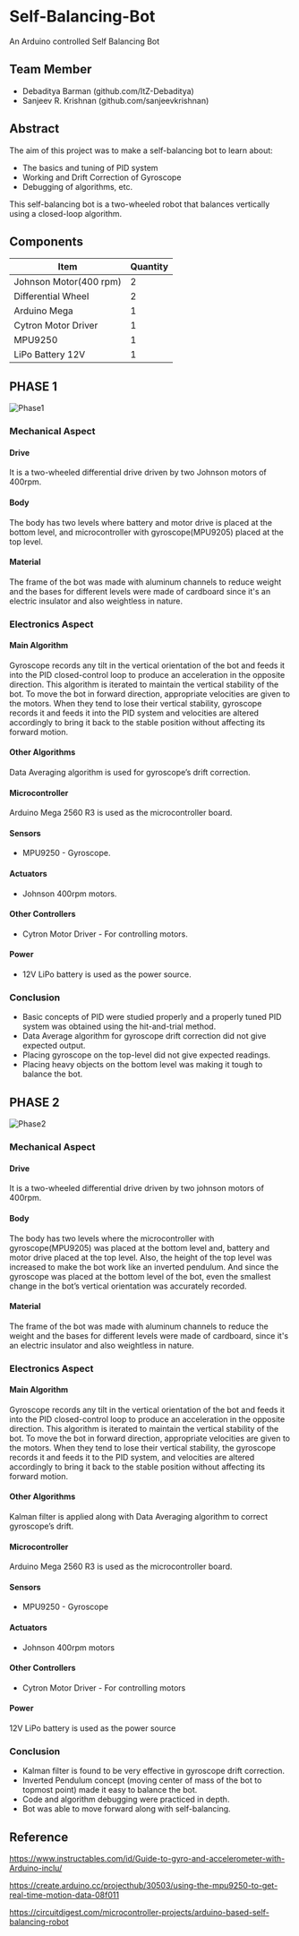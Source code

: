 # Self-Balancing-Bot
An Arduino controlled Self Balancing Bot

## Team Member
* Debaditya Barman (github.com/ItZ-Debaditya)
* Sanjeev R. Krishnan (github.com/sanjeevkrishnan)

## Abstract

The aim of this project was to make a self-balancing bot to learn about:
 * The basics and tuning of PID system
 * Working and Drift Correction of Gyroscope
 * Debugging of algorithms, etc. 

This self-balancing bot is a two-wheeled robot that balances vertically using a closed-loop algorithm.

## Components

| **Item**               | **Quantity** |
|------------------------|----------|
| Johnson Motor(400 rpm) | 2        |
| Differential Wheel     | 2        |
| Arduino Mega           | 1        |
| Cytron Motor Driver    | 1        |
| MPU9250                | 1        |
| LiPo Battery 12V       | 1        |
 
## PHASE 1

![Phase1](https://github.com/SanjeevKrishnan/Self-Balancing-Bot/blob/master/Images%20and%20Videos/Images/Phase%201-View.jpeg)

### Mechanical Aspect

#### Drive
It is a two-wheeled differential drive driven by two Johnson motors of 400rpm.

#### Body
The body has two levels where battery and motor drive is placed at the bottom level, and microcontroller with gyroscope(MPU9205) placed at the top level.

#### Material
The frame of the bot was made with aluminum channels to reduce weight and the bases for different levels were made of cardboard since it's an electric insulator and also weightless in nature.

### Electronics Aspect

#### Main Algorithm
Gyroscope records any tilt in the vertical orientation of the bot and feeds it into the PID closed-control loop to produce an acceleration in the opposite direction. This algorithm is iterated to maintain the vertical stability of the bot.
To move the bot in forward direction, appropriate velocities are given to the motors. When they tend to lose their vertical stability, gyroscope records it and feeds it into the PID system and velocities are altered accordingly to bring it back to the stable position without affecting its forward motion.

#### Other Algorithms
Data Averaging algorithm is used for gyroscope’s drift correction.     

#### Microcontroller
Arduino Mega 2560 R3 is used as the microcontroller board.

#### Sensors
* MPU9250 - Gyroscope.

#### Actuators
* Johnson 400rpm motors.

#### Other Controllers
* Cytron Motor Driver - For controlling motors.

#### Power
* 12V LiPo battery is used as the power source.

### Conclusion
* Basic concepts of PID were studied properly and a properly tuned PID system was obtained using the hit-and-trial method.
* Data Average algorithm for gyroscope drift correction did not give expected output.
* Placing gyroscope on the top-level did not give expected readings.
* Placing heavy objects on the bottom level was making it tough to balance the bot.

## PHASE 2

![Phase2](https://github.com/SanjeevKrishnan/Self-Balancing-Bot/blob/master/Images%20and%20Videos/Images/Phase%202-Front%20View.jpeg)

### Mechanical Aspect

#### Drive
It is a two-wheeled differential drive driven by two johnson motors of 400rpm.

#### Body
The body has two levels where the microcontroller with gyroscope(MPU9205) was placed at the bottom level and, battery and motor drive placed at the top level.
Also, the height of the top level was increased to make the bot work like an inverted pendulum. And since the gyroscope was placed at the bottom level of the bot, even the smallest change in the bot’s vertical orientation was accurately recorded.

#### Material
The frame of the bot was made with aluminum channels to reduce the weight and the bases for different levels were made of cardboard, since it's an electric insulator and also weightless in nature.

### Electronics Aspect

#### Main Algorithm
Gyroscope records any tilt in the vertical orientation of the bot and feeds it into the PID closed-control loop to produce an acceleration in the opposite direction. This algorithm is iterated to maintain the vertical stability of the bot.
To move the bot in forward direction, appropriate velocities are given to the motors. When they tend to lose their vertical stability, the gyroscope records it and feeds it to the PID system, and velocities are altered accordingly to bring it back to the stable position without affecting its forward motion.

#### Other Algorithms
Kalman filter is applied along with Data Averaging algorithm to correct gyroscope’s drift.

#### Microcontroller
Arduino Mega 2560 R3 is used as the microcontroller board.

#### Sensors
* MPU9250 - Gyroscope

#### Actuators
* Johnson 400rpm motors

#### Other Controllers
* Cytron Motor Driver - For controlling motors

#### Power
12V LiPo battery is used as the power source

### Conclusion
* Kalman filter is found to be very effective in gyroscope drift correction.
* Inverted Pendulum concept (moving center of mass of the bot to topmost point) made it easy to balance the bot.
* Code and algorithm debugging were practiced in depth.
* Bot was able to move forward along with self-balancing.

## Reference
<https://www.instructables.com/id/Guide-to-gyro-and-accelerometer-with-Arduino-inclu/>

<https://create.arduino.cc/projecthub/30503/using-the-mpu9250-to-get-real-time-motion-data-08f011>

<https://circuitdigest.com/microcontroller-projects/arduino-based-self-balancing-robot>
